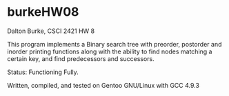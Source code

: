 # burkeHW08

Dalton Burke, CSCI 2421 HW 8

This program implements a Binary search tree with preorder, postorder and inorder printing functions along with the ability to find nodes matching a certain key, and find predecessors and successors.

Status: Functioning Fully.

Written, compiled, and tested on Gentoo GNU/Linux with GCC 4.9.3
